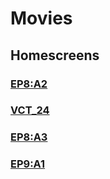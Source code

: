 # Movies

## Homescreens

### [EP8:A2](./EP8A2_805_Homescreen.mp4)

### [VCT_24](./VCT_24_809_Homescreen.mp4)

### [EP8:A3](./EP8A3_811_Homescreen.mp4)

### [EP9:A1](./EP9A1_900_Homescreen.mp4)
